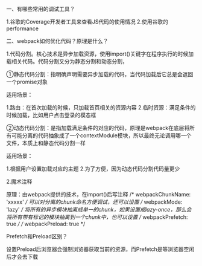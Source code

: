 一、有哪些常用的调试工具？

1.谷歌的Coverage开发者工具来查看JS代码的使用情况
2.使用谷歌的performance

二、webpack如何优化代码？原理是什么？

1.代码分割。核心技术是异步加载资源，使用import()关键字在程序执行的时候加载相关代码。代码分割又分为静态分割和动态分割，

①静态代码分割：指明确声明需要异步加载的代码，当代码加载后它总是会返回一个promise对象

适用场景：

1.路由：在首次加载的时候，只加载首页相关的资源内容
2.临时资源：满足条件的时候加载，比如用户点击登录的模态框

②动态代码分割：是指加载满足条件的对应的代码，原理是webpack在底层将所有可能分离的代码抽象成了一个contextModule模块，所以最终无论调用哪一个文件，本质上和静态代码分割一样

适用场景：

1.根据用户设置加载对应的主题
2.为了方便，因为动态代码分割代码量更少

2.魔术注释

原理：由webpack提供的技术，在import()后写注释 /* webpackChunkName: 'xxxxx' */ 可以对分离的chunk命名方便调试，还可以设置 /* webpackMode: 'lazy' */ 将所有的异步模块抽离成单一的chunk，如果设置成lazy-once，那么会将所有带有标记的模块抽离到一个chunk中，也可以设置 /* webpackPrefetch: true */  /* webpackPreload: true */ 

Prefetch和Preload区别？

设置Preload后浏览器会强制浏览器获取当前的资源，而Prefetch是等浏览器空闲后才会去下载